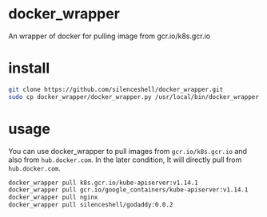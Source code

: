 # docker_wrapper
An wrapper of docker for pulling image from gcr.io/k8s.gcr.io

# install

```bash
git clone https://github.com/silenceshell/docker_wrapper.git
sudo cp docker_wrapper/docker_wrapper.py /usr/local/bin/docker_wrapper
```

# usage

You can use docker_wrapper to pull images from `gcr.io/k8s.gcr.io` and also from `hub.docker.com`. In the later condition, It will directly pull from `hub.docker.com`.

```bash
docker_wrapper pull k8s.gcr.io/kube-apiserver:v1.14.1
docker_wrapper pull gcr.io/google_containers/kube-apiserver:v1.14.1
docker_wrapper pull nginx
docker_wrapper pull silenceshell/godaddy:0.0.2
```
